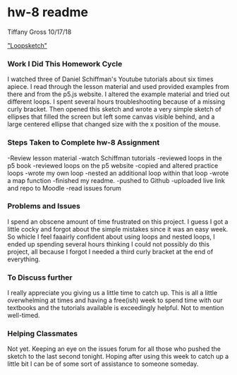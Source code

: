# hw-8 readme
Tiffany Gross
10/17/18

["Loopsketch"](https://jolenetiffanyg.github.io/course-work/hw-8/loopsketch/)

### Work I Did This Homework Cycle
  I watched three of Daniel Schiffman's Youtube tutorials about six times apiece.  I read through the lesson material and used provided examples from there and from the p5.js website.  I altered the example material and tried out different loops.  I spent several hours troubleshooting because of a missing curly bracket.  Then opened this sketch and wrote a very simple sketch of ellipses that filled the screen but left some canvas visible behind, and a large centered ellipse that changed size with the x position of the mouse.

### Steps Taken to Complete **hw-8** Assignment
 -Review lesson material
 -watch Schiffman tutorials
 -reviewed loops in the p5 book
 -reviewed loops on the p5 website
 -copied and altered practice loops
 -wrote my own loop
 -nested an additional loop within that loop
 -wrote a map function
 -finished my readme.
-pushed to Github
-uploaded live link and repo to Moodle
-read issues forum

### Problems and Issues

I spend an obscene amount of time frustrated on this project.  I guess I got a little cocky and forgot about the simple mistakes since it was an easy week.  So whicle I feel faaairly confident about using loops and nested loops, I ended up spending several hours thinking I could not possibly do this project, all because I forgot I needed a third curly bracket at the end of everything.

### To Discuss further

I really appreciate you giving us a little time to catch up.  This is all a little overwhelming at times and having a free(ish) week to spend time with our textbooks and the tutorials available is exceedingly helpful.  Not to mention well-timed.


### Helping Classmates

Not yet.  Keeping an eye on the issues forum for all those who pushed the sketch to the last second tonight.  Hoping after using this week to catch up a little bit I can be of some sort of assistance to someone someday.
